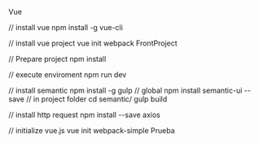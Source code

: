Vue

// install vue
npm install -g vue-cli

// install vue project
vue init webpack FrontProject

// Prepare project
npm install

// execute enviroment
npm run dev

// install semantic
npm install -g gulp // global
npm install semantic-ui --save // in project folder
cd semantic/
gulp build

// install http request
npm install --save axios

// initialize vue.js
vue init webpack-simple Prueba